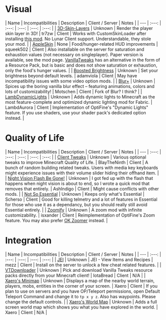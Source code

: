 # Visual
| Name | Incompatibilities | Description | Client / Server | Notes |
| --- | :---: | :---: | :---: | :---: | :---: |
| [3D\-Skin\-Layers](https://modrinth.com/mod/3dskinlayers) | Unknown | Render the player skin layer in 3D! | tr7zw | Client | Works with CustomSkinLoader after installing [this mod](https://modrinth.com/mod/skinlayers3d-customskinloader-bridge). No Lunar Client support. Understandable, they stole your mod. |
| [AppleSkin](https://modrinth.com/mod/appleskin) | None | Food/hunger-related HUD improvements | squeek502 | Client | Also installable on the server for saturation and exhaustion values (not necessary on singleplayer). Paper version is available, see the mod page. [VanillaTweaks](https://vanillatweaks.net/) has an alternative in the form of a Resource Pack, but is basic and does not show saturation or exhaustion, only the food's hunger values. |
| [Boosted Brightness](https://modrinth.com/mod/boosted-brightness) | Unknown | Set your brightness beyond default levels. | adamviola | Client | May have incompatibility issues with some video option mods. |
| [Blur+](https://modrinth.com/mod/blur-plus) | Unknown | Spices up the boring vanilla blur effect – featuring animations, colors and lots of customizability! | Motschen | Client | Fork of Blur? I think? |
| [LambDynamicLights](https://modrinth.com/mod/lambdynamiclights) | Unknown | Adds dynamic lights to Minecraft as the most feature-complete and optimized dynamic lighting mod for Fabric. | LambdAurora | Client | Implementation of OptiFine's "Dynamic Lights" feature. If you use shaders, use your shader pack's dedicated option instead. |

# Quality of Life
| Name | Incompatibilities | Description | Client / Server | Notes |
| --- | :---: | :---: | :---: | :---: | :---: |
| [Client Tweaks](https://modrinth.com/mod/client-tweaks) | Unknown |  Various optional tweaks to improve Minecraft Quality of Life.  | BlayTheNinth | Client | A bunch of random building related tweaks. Users with media key keyboards might experience issues with their volume slider hiding their offhand item. |
| [Night Vision Flash Be Gone!](https://www.curseforge.com/minecraft/mc-mods/night-vision-flash-be-gone) | Unknown | I got fed up with the flash that happens when night vision is about to end, so I wrote a quick mod that removes that entirely. | AshIndigo | Client | Might cause conflicts with other mods. |
| [Not So Essential](https://modrinth.com/mod/notsoessential) |  Unknown | Keeps only what's Essential  | Scherso | Client | Good for killing telmetry and a lot of features in Essential for those who use it as a dependancy, but you should really still avoid Essential entirely. |
| [Zoomify](https://modrinth.com/mod/zoomify) | Unknown | A zoom mod with infinite customizability. | isxander | Client | Reimplementation of OptiFine's Zoom feature. You may also prefer [OK Zoomer](https://modrinth.com/mod/ok-zoomer) instead. |

# Integration 
| Name | Incompatibilities | Description | Client / Server | Notes |
| --- | :---: | :---: | :---: | :---: | :---: |
| [JEI](https://modrinth.com/mod/jei) | Unknown | JEI - View Items and Recipes | mezz | Client | Install on the server to unlock a few cheat related features. |
| [VTDownloader](https://modrinth.com/mod/vtdownloader) | Unknown | Pick and download Vanilla Tweaks resource packs directly from your Minecraft client! | IotaBread | Client | N/A | 
| [Xaero's Minimap](https://modrinth.com/mod/xaeros-minimap) |  Unknown | Displays a map of the nearby world terrain, players, mobs, entities in the corner of your screen. | Xaero | Client | If you plan to use on servers and you have OP/Teleport permissions, open Default Teleport Command and change it to `tp x y z`. Also has waypoints. Please change the default controls. |
| [Xaero's World Map](https://modrinth.com/mod/xaeros-world-map) |  Unknown | Adds a full screen world map which shows you what you have explored in the world.  | Xaero | Client | N/A | 